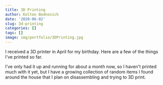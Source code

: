 ```yaml
---
title: 3D Printing
author: Kolton Bodnovich
date: '2020-06-02'
slug: 3d-printing
categories: []
tags: []
image: img/portfolio/3DPrinting.jpg
---
```


I received a 3D printer in April for my birthday. Here are a few of the things I've printed so far. 

<!--more-->

I've only had it up and running for about a month now, so I haven't printed much with it yet, but I have a growing collection of random items I found around the house that I plan on disassembling and trying to 3D print. 